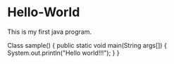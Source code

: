 # Hello-World

This is my first java program.

Class sample()
{
public static void main(String args[])
  {
  System.out.println("Hello world!!!");
  }
}
